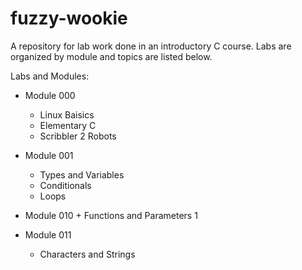 # fuzzy-wookie
A repository for lab work done in an introductory C course. Labs are organized
by module and topics are listed below.

Labs and Modules:
- Module 000
	+ Linux Baisics
	+ Elementary C
	+ Scribbler 2 Robots
- Module 001
	+ Types and Variables
	+ Conditionals
	+ Loops
- Module 010
        + Functions and Parameters 1

- Module 011
	+ Characters and Strings
